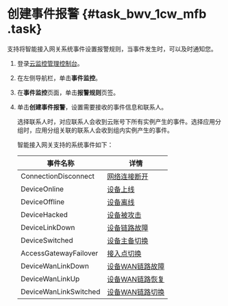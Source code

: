 # 创建事件报警 {#task_bwv_1cw_mfb .task}

支持将智能接入网关系统事件设置报警规则，当事件发生时，可以及时通知您。

1.  登录[云监控管理控制台](https://cloudmonitor.console.aliyun.com/#/home/ecs)。 
2.  在左侧导航栏，单击**事件监控**。 
3.  在**事件监控**页面，单击**报警规则**页签。 
4.  单击**创建事件报警**，设置需要接收的事件信息和联系人。 

    选择联系人时，对应联系人会收到云账号下所有实例产生的事件。选择应用分组时，应用分组关联的联系人会收到组内实例产生的事件。

    智能接入网关支持的系统事件如下：

    |事件名称|详情|
    |----|--|
    |ConnectionDisconnect|[网络连接断开](cn.zh-CN/故障处理/告警管理/网络连接断开.md#)|
    |DeviceOnline|[设备上线](cn.zh-CN/故障处理/告警管理/设备上线.md#)|
    |DeviceOffline|[设备离线](cn.zh-CN/故障处理/告警管理/设备离线.md#)|
    |DeviceHacked|[设备被攻击](cn.zh-CN/故障处理/告警管理/设备被攻击.md#)|
    |DeviceLinkDown|[设备链路故障](cn.zh-CN/故障处理/告警管理/设备链路故障.md#)|
    |DeviceSwitched|[设备主备切换](cn.zh-CN/故障处理/告警管理/设备主备切换.md#)|
    |AccessGatewayFailover|[接入点切换](cn.zh-CN/故障处理/告警管理/接入点切换.md#)|
    |DeviceWanLinkDown|[设备WAN链路故障](cn.zh-CN/故障处理/告警管理/设备WAN链路故障.md#)|
    |DeviceWanLinkUp|[设备WAN链路恢复](cn.zh-CN/故障处理/告警管理/设备WAN链路恢复.md#)|
    |DeviceWanLinkSwitched|[设备WAN链路切换](cn.zh-CN/故障处理/告警管理/设备WAN链路切换.md#)|


